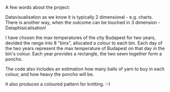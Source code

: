 A few words about the project:

Datavisualisation as we know it is typically 2 dimensional - e.g. charts. There is another way, when the outcome can be touched in 3 dimension - Dataphisicalisation!

I have chosen the max temperatures of the city Budapest for two years, devided the range into 8 "bins", allocated a colour to each bin. Each day of the two years represent the max temperature of Budapest on that day in the bin's colour. Each year provides a rectangle, the two sewn together form a poncho.

The code also includes an estimation how many balls of yarn to buy in each colour, and how heavy the poncho will be.

It also produces a coloured pattern for knitting. :-)

